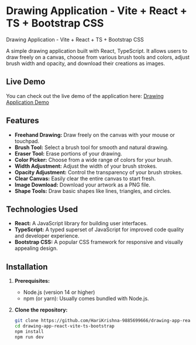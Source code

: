 # Drawing Application - Vite + React + TS + Bootstrap CSS
Drawing Application - Vite + React + TS + Bootstrap CSS

A simple drawing application built with React, TypeScript. It allows users to draw freely on a canvas, choose from various brush tools and colors, adjust brush width and opacity, and download their creations as images.

## Live Demo

You can check out the live demo of the application here: [Drawing Application Demo](https://drawing-app-react-vite-ts-bootstrap.netlify.app/)

## Features

- **Freehand Drawing:** Draw freely on the canvas with your mouse or touchpad.
- **Brush Tool:** Select a brush tool for smooth and natural drawing.
- **Eraser Tool:** Erase portions of your drawing.
- **Color Picker:** Choose from a wide range of colors for your brush.
- **Width Adjustment:** Adjust the width of your brush strokes.
- **Opacity Adjustment:** Control the transparency of your brush strokes.
- **Clear Canvas:** Easily clear the entire canvas to start fresh.
- **Image Download:** Download your artwork as a PNG file.
- **Shape Tools:**  Draw basic shapes like lines, triangles, and circles.

## Technologies Used

- **React:** A JavaScript library for building user interfaces.
- **TypeScript:** A typed superset of JavaScript for improved code quality and developer experience.
- **Bootstrap CSS:** A popular CSS framework for responsive and visually appealing design.

## Installation

1. **Prerequisites:**
   - Node.js (version 14 or higher)
   - npm (or yarn): Usually comes bundled with Node.js.

2. **Clone the repository:**
   ```bash
   git clone https://github.com/HariKrishna-9885699666/drawing-app-react-vite-ts-bootstrap.git
   cd drawing-app-react-vite-ts-bootstrap
   npm install
   npm run dev

